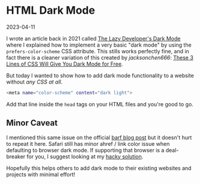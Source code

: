 # HTML Dark Mode

2023-04-11

I wrote an article back in 2021 called [The Lazy Developer's Dark
Mode](https://bt.ht/lazy-dev-dark-mode/) where I explained how to implement
a very basic "dark mode" by using the `prefers-color-scheme` CSS attribute.
This stills works perfectly fine, and in fact there is a cleaner variation of
this created by *jacksonchen666*: [These 3 Lines of CSS Will Give You Dark Mode for Free](https://jacksonchen666.com/posts/2023-04-09/13-47-16/).

But today I wanted to show how to add dark mode functionality to a website
without *any CSS at all*.

~~~sh
<meta name="color-scheme" content="dark light">
~~~

Add that line inside the `head` tags on your HTML files and you're good to go.

## Minor Caveat

I mentioned this same issue on the official [barf blog
post](https://barf.bt.ht/dark-mode/) but it doesn't hurt to repeat it here.
Safari still has minor ahref / link color issue when defaulting to browser dark
mode. If supporting that browser is a deal-breaker for you, I suggest looking
at my [hacky solution](https://bt.ht/safari-default-dark-mode/).

Hopefully this helps others to add dark mode to their existing websites and
projects with minimal effort!

